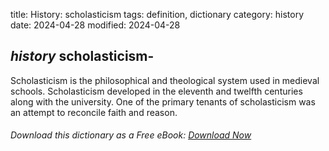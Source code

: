 title: History: scholasticism
tags: definition, dictionary
category: history
date: 2024-04-28
modified: 2024-04-28

## _history_ scholasticism-
Scholasticism is the philosophical and
 theological system used in medieval schools. Scholasticism
 developed in the eleventh and twelfth centuries along with the
 university. One of the primary tenants of scholasticism was an
 attempt to reconcile faith and reason.



###### Download *this* dictionary as a Free eBook: [Download Now]({static}static/SerfHistoryDictionary.pdf)

